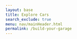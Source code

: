 ```yaml
---
layout: base
title: Explore Cars
search_exclude: true
menu: nav/mainHeader.html
permalink: /build-your-garage
---
```




<!DOCTYPE html>
<html lang="en">
<head>
    <meta charset="UTF-8">
    <meta name="viewport" content="width=device-width, initial-scale=1.0">
    <style>
        * {
            margin: 0;
            padding: 0;
            box-sizing: border-box;
        }

        body {
            font-family: 'Arial', sans-serif;
            background: linear-gradient(135deg, #ff7f00, #ffffff);
            min-height: 100vh;
            color: #333;
        }

        .container {
            max-width: 1400px;
            margin: 0 auto;
            padding: 20px;
        }

        /* 3D Car Section */
        .car-customizer {
            background: rgba(255, 255, 255, 0.95);
            border-radius: 20px;
            padding: 30px;
            margin-bottom: 30px;
            box-shadow: 0 10px 30px rgba(255, 127, 0, 0.3);
        }

        .customizer-header {
            display: flex;
            justify-content: space-between;
            align-items: center;
            margin-bottom: 30px;
        }

        .customizer-title {
            font-size: 2.5rem;
            color: #ff7f00;
            font-weight: bold;
        }

        .total-cost {
            background: #ff7f00;
            color: white;
            padding: 15px 25px;
            border-radius: 10px;
            font-size: 1.5rem;
            font-weight: bold;
        }

        .customizer-content {
            display: grid;
            grid-template-columns: 2fr 1fr;
            gap: 30px;
        }

        .car-viewer {
            background: linear-gradient(135deg, #f5f5f5, #e0e0e0);
            border-radius: 15px;
            padding: 20px;
            height: 500px;
            position: relative;
            overflow: hidden;
        }

        #car-canvas {
            width: 100%;
            height: 100%;
            border-radius: 10px;
        }

        .parts-panel {
            background: rgba(255, 247, 240, 0.8);
            border-radius: 15px;
            padding: 20px;
            height: 500px;
            overflow-y: auto;
        }

        .parts-category {
            margin-bottom: 25px;
        }

        .category-title {
            color: #ff7f00;
            font-size: 1.3rem;
            font-weight: bold;
            margin-bottom: 15px;
            border-bottom: 2px solid #ff7f00;
            padding-bottom: 5px;
        }

        .part-item {
            display: flex;
            justify-content: space-between;
            align-items: center;
            padding: 10px 15px;
            margin-bottom: 10px;
            background: white;
            border-radius: 8px;
            border: 2px solid transparent;
            cursor: pointer;
            transition: all 0.3s ease;
        }

        .part-item:hover {
            border-color: #ff7f00;
            transform: translateY(-2px);
            box-shadow: 0 5px 15px rgba(255, 127, 0, 0.3);
        }

        .part-item.selected {
            border-color: #ff7f00;
            background: rgba(255, 127, 0, 0.1);
        }

        .part-info {
            display: flex;
            flex-direction: column;
        }

        .part-name {
            font-weight: bold;
            color: #333;
        }

        .part-price {
            color: #ff7f00;
            font-weight: bold;
        }

        /* Car Gallery Section */
        .car-gallery {
            background: rgba(255, 255, 255, 0.95);
            border-radius: 20px;
            padding: 30px;
            box-shadow: 0 10px 30px rgba(255, 127, 0, 0.3);
        }

        .gallery-title {
            font-size: 2.5rem;
            color: #ff7f00;
            font-weight: bold;
            margin-bottom: 30px;
            text-align: center;
        }

        .gallery-grid {
            display: grid;
            grid-template-columns: repeat(auto-fit, minmax(300px, 1fr));
            gap: 20px;
        }

        .car-card {
            position: relative;
            border-radius: 15px;
            overflow: hidden;
            cursor: pointer;
            transition: transform 0.3s ease;
            box-shadow: 0 5px 15px rgba(0, 0, 0, 0.2);
        }

        .car-card:hover {
            transform: scale(1.05);
        }

        .car-card img {
            width: 100%;
            height: 200px;
            object-fit: cover;
        }

        .car-overlay {
            position: absolute;
            top: 0;
            left: 0;
            right: 0;
            bottom: 0;
            background: rgba(0, 0, 0, 0.3);
            display: flex;
            align-items: center;
            justify-content: center;
            opacity: 0;
            transition: opacity 0.3s ease;
        }

        .car-card:hover .car-overlay {
            opacity: 1;
        }

        .bookmark-btn {
            background: #ff7f00;
            color: white;
            border: none;
            padding: 10px 15px;
            border-radius: 8px;
            cursor: pointer;
            font-size: 1rem;
            display: flex;
            align-items: center;
            gap: 5px;
            transition: background 0.3s ease;
        }

        .bookmark-btn:hover {
            background: #e6700a;
        }

        .bookmark-btn.bookmarked {
            background: #4CAF50;
        }

        /* Bookmarks Dropdown */
        .bookmarks-container {
            position: fixed;
            top: 20px;
            right: 20px;
            z-index: 1000;
        }

        .bookmarks-toggle {
            background: #ff7f00;
            color: white;
            border: none;
            padding: 15px;
            border-radius: 50%;
            cursor: pointer;
            font-size: 1.5rem;
            box-shadow: 0 5px 15px rgba(255, 127, 0, 0.4);
            transition: transform 0.3s ease;
        }

        .bookmarks-toggle:hover {
            transform: scale(1.1);
        }

        .bookmarks-count {
            position: absolute;
            top: -5px;
            right: -5px;
            background: #e6700a;
            color: white;
            border-radius: 50%;
            width: 25px;
            height: 25px;
            display: flex;
            align-items: center;
            justify-content: center;
            font-size: 0.8rem;
            font-weight: bold;
        }

        .bookmarks-dropdown {
            position: absolute;
            top: 60px;
            right: 0;
            width: 300px;
            max-height: 400px;
            background: white;
            border-radius: 15px;
            box-shadow: 0 10px 30px rgba(0, 0, 0, 0.3);
            overflow-y: auto;
            display: none;
            z-index: 1001;
        }

        .bookmarks-dropdown.show {
            display: block;
        }

        .bookmarks-header {
            padding: 20px;
            border-bottom: 2px solid #ff7f00;
            background: rgba(255, 127, 0, 0.1);
            border-radius: 15px 15px 0 0;
        }

        .bookmarks-header h3 {
            color: #ff7f00;
            font-size: 1.3rem;
        }

        .bookmarked-item {
            display: flex;
            align-items: center;
            padding: 15px;
            border-bottom: 1px solid #eee;
            transition: background 0.3s ease;
        }

        .bookmarked-item:hover {
            background: rgba(255, 127, 0, 0.1);
        }

        .bookmarked-item img {
            width: 60px;
            height: 40px;
            object-fit: cover;
            border-radius: 5px;
            margin-right: 15px;
        }

        .bookmarked-item span {
            flex: 1;
            font-weight: bold;
            color: #333;
        }

        .remove-bookmark {
            background: #ff4444;
            color: white;
            border: none;
            padding: 5px 10px;
            border-radius: 5px;
            cursor: pointer;
            font-size: 0.8rem;
        }

        .remove-bookmark:hover {
            background: #cc0000;
        }

        .empty-bookmarks {
            padding: 40px 20px;
            text-align: center;
            color: #999;
        }

        @media (max-width: 768px) {
            .customizer-content {
                grid-template-columns: 1fr;
            }
            
            .gallery-grid {
                grid-template-columns: repeat(auto-fit, minmax(250px, 1fr));
            }
            
            .customizer-title, .gallery-title {
                font-size: 2rem;
            }
        }
    </style>
</head>
<body>
    <div class="container">
        <!-- 3D Car Customizer Section -->
        <div class="car-customizer">
            <div class="customizer-header">
                <h2 class="customizer-title">Design Your Dream Car</h2>
                <div class="total-cost">Total: $<span id="total-cost">0</span></div>
            </div>
            <div class="customizer-content">
                <div class="car-viewer">
                    <canvas id="car-canvas"></canvas>
                </div>
                <div class="parts-panel">
                    <div class="parts-category">
                        <h3 class="category-title">Body Kits</h3>
                        <div class="part-item" data-part="body" data-price="5000">
                            <div class="part-info">
                                <span class="part-name">Sport Body Kit</span>
                                <span class="part-price">+$5,000</span>
                            </div>
                        </div>
                        <div class="part-item" data-part="body" data-price="8000">
                            <div class="part-info">
                                <span class="part-name">Luxury Body Kit</span>
                                <span class="part-price">+$8,000</span>
                            </div>
                        </div>
                    </div>
                    
                    <div class="parts-category">
                        <h3 class="category-title">Wheels</h3>
                        <div class="part-item" data-part="wheels" data-price="2000">
                            <div class="part-info">
                                <span class="part-name">Racing Wheels</span>
                                <span class="part-price">+$2,000</span>
                            </div>
                        </div>
                        <div class="part-item" data-part="wheels" data-price="3500">
                            <div class="part-info">
                                <span class="part-name">Chrome Wheels</span>
                                <span class="part-price">+$3,500</span>
                            </div>
                        </div>
                    </div>
                    
                    <div class="parts-category">
                        <h3 class="category-title">Spoilers</h3>
                        <div class="part-item" data-part="spoiler" data-price="1500">
                            <div class="part-info">
                                <span class="part-name">Carbon Fiber Spoiler</span>
                                <span class="part-price">+$1,500</span>
                            </div>
                        </div>
                        <div class="part-item" data-part="spoiler" data-price="2500">
                            <div class="part-info">
                                <span class="part-name">Wing Spoiler</span>
                                <span class="part-price">+$2,500</span>
                            </div>
                        </div>
                    </div>
                    
                    <div class="parts-category">
                        <h3 class="category-title">Paint</h3>
                        <div class="part-item" data-part="paint" data-price="3000">
                            <div class="part-info">
                                <span class="part-name">Metallic Paint</span>
                                <span class="part-price">+$3,000</span>
                            </div>
                        </div>
                        <div class="part-item" data-part="paint" data-price="5000">
                            <div class="part-info">
                                <span class="part-name">Pearl Paint</span>
                                <span class="part-price">+$5,000</span>
                            </div>
                        </div>
                    </div>
                </div>
            </div>
        </div>

        <!-- Car Gallery Section -->
        <div class="car-gallery">
            <h2 class="gallery-title">Luxury Car Collection</h2>
            <div class="gallery-grid">
                <div class="car-card" data-car-name="Lamborghini Aventador">
                    <img src="https://images.unsplash.com/photo-1544636331-e26879cd4d9b?w=400&h=200&fit=crop" alt="Lamborghini Aventador">
                    <div class="car-overlay">
                        <button class="bookmark-btn" onclick="toggleBookmark(this, 'Lamborghini Aventador', 'https://images.unsplash.com/photo-1544636331-e26879cd4d9b?w=400&h=200&fit=crop')">
                            <span>📖</span> Bookmark
                        </button>
                    </div>
                </div>
                
                <div class="car-card" data-car-name="Ferrari 488">
                    <img src="https://images.unsplash.com/photo-1583121274602-3e2820c69888?w=400&h=200&fit=crop" alt="Ferrari 488">
                    <div class="car-overlay">
                        <button class="bookmark-btn" onclick="toggleBookmark(this, 'Ferrari 488', 'https://images.unsplash.com/photo-1583121274602-3e2820c69888?w=400&h=200&fit=crop')">
                            <span>📖</span> Bookmark
                        </button>
                    </div>
                </div>
                
                <div class="car-card" data-car-name="Porsche 911">
                    <img src="https://images.unsplash.com/photo-1503376780353-7e6692767b70?w=400&h=200&fit=crop" alt="Porsche 911">
                    <div class="car-overlay">
                        <button class="bookmark-btn" onclick="toggleBookmark(this, 'Porsche 911', 'https://images.unsplash.com/photo-1503376780353-7e6692767b70?w=400&h=200&fit=crop')">
                            <span>📖</span> Bookmark
                        </button>
                    </div>
                </div>
                
 <div class="car-card" data-car-name="McLaren 720S">
    <img src="https://private-user-images.githubusercontent.com/174985765/447684190-2337c015-3ff6-4c8f-80a0-15e8389b1065.jpg?jwt=eyJhbGciOiJIUzI1NiIsInR5cCI6IkpXVCJ9.eyJpc3MiOiJnaXRodWIuY29tIiwiYXVkIjoicmF3LmdpdGh1YnVzZXJjb250ZW50LmNvbSIsImtleSI6ImtleTUiLCJleHAiOjE3NDgyOTIxNjAsIm5iZiI6MTc0ODI5MTg2MCwicGF0aCI6Ii8xNzQ5ODU3NjUvNDQ3Njg0MTkwLTIzMzdjMDE1LTNmZjYtNGM4Zi04MGEwLTE1ZTgzODliMTA2NS5qcGc_WC1BbXotQWxnb3JpdGhtPUFXUzQtSE1BQy1TSEEyNTYmWC1BbXotQ3JlZGVudGlhbD1BS0lBVkNPRFlMU0E1M1BRSzRaQSUyRjIwMjUwNTI2JTJGdXMtZWFzdC0xJTJGczMlMkZhd3M0X3JlcXVlc3QmWC1BbXotRGF0ZT0yMDI1MDUyNlQyMDM3NDBaJlgtQW16LUV4cGlyZXM9MzAwJlgtQW16LVNpZ25hdHVyZT1jYWVmYjI5N2FhZWM3ZmE0OTBiMTQ2YzdhOTg1ZDVlYzYyMDQ2NTdjNWJjMjA3MTU4MzM0NzU4ZDJlYmQyNGVkJlgtQW16LVNpZ25lZEhlYWRlcnM9aG9zdCJ9.OwTAJqyDnnUZ_3UlHtZVz1-W461SfwXRjQzwenS44p8" alt="McLaren 720S">
    <div class="car-overlay">
        <button class="bookmark-btn" onclick="toggleBookmark(this, 'McLaren 720S', 'https://private-user-images.githubusercontent.com/174985765/447684190-2337c015-3ff6-4c8f-80a0-15e8389b1065.jpg?jwt=eyJhbGciOiJIUzI1NiIsInR5cCI6IkpXVCJ9.eyJpc3MiOiJnaXRodWIuY29tIiwiYXVkIjoicmF3LmdpdGh1YnVzZXJjb250ZW50LmNvbSIsImtleSI6ImtleTUiLCJleHAiOjE3NDgyOTIxNjAsIm5iZiI6MTc0ODI5MTg2MCwicGF0aCI6Ii8xNzQ5ODU3NjUvNDQ3Njg0MTkwLTIzMzdjMDE1LTNmZjYtNGM4Zi04MGEwLTE1ZTgzODliMTA2NS5qcGc_WC1BbXotQWxnb3JpdGhtPUFXUzQtSE1BQy1TSEEyNTYmWC1BbXotQ3JlZGVudGlhbD1BS0lBVkNPRFlMU0E1M1BRSzRaQSUyRjIwMjUwNTI2JTJGdXMtZWFzdC0xJTJGczMlMkZhd3M0X3JlcXVlc3QmWC1BbXotRGF0ZT0yMDI1MDUyNlQyMDM3NDBaJlgtQW16LUV4cGlyZXM9MzAwJlgtQW16LVNpZ25hdHVyZT1jYWVmYjI5N2FhZWM3ZmE0OTBiMTQ2YzdhOTg1ZDVlYzYyMDQ2NTdjNWJjMjA3MTU4MzM0NzU4ZDJlYmQyNGVkJlgtQW16LVNpZ25lZEhlYWRlcnM9aG9zdCJ9.OwTAJqyDnnUZ_3UlHtZVz1-W461SfwXRjQzwenS44p8')"
            <span>📖</span> Bookmark
        </button>
    </div>
</div>
                
                <div class="car-card" data-car-name="Bugatti Chiron">
                    <img src="https://images.unsplash.com/photo-1555215695-3004980ad54e?w=400&h=200&fit=crop" alt="Bugatti Chiron">
                    <div class="car-overlay">
                        <button class="bookmark-btn" onclick="toggleBookmark(this, 'Bugatti Chiron', 'https://images.unsplash.com/photo-1555215695-3004980ad54e?w=400&h=200&fit=crop')">
                            <span>📖</span> Bookmark
                        </button>
                    </div>
                </div>
                
                <div class="car-card" data-car-name="Aston Martin DB11">
                    <img src="https://images.unsplash.com/photo-1492144534655-ae79c964c9d7?w=400&h=200&fit=crop" alt="Aston Martin DB11">
                    <div class="car-overlay">
                        <button class="bookmark-btn" onclick="toggleBookmark(this, 'Aston Martin DB11', 'https://images.unsplash.com/photo-1492144534655-ae79c964c9d7?w=400&h=200&fit=crop')">
                            <span>📖</span> Bookmark
                        </button>
                    </div>
                </div>
                
                <div class="car-card" data-car-name="BMW i8">
                    <img src="https://images.unsplash.com/photo-1555626906-fcf10d6851b4?w=400&h=200&fit=crop" alt="BMW i8">
                    <div class="car-overlay">
                        <button class="bookmark-btn" onclick="toggleBookmark(this, 'BMW i8', 'https://images.unsplash.com/photo-1555626906-fcf10d6851b4?w=400&h=200&fit=crop')">
                            <span>📖</span> Bookmark
                        </button>
                    </div>
                </div>
                
<div class="car-card" data-car-name="Rolls Royce Phantom">
    <img src="https://private-user-images.githubusercontent.com/174985765/447684882-de6d4248-a383-4bb3-a241-aa9963e00a38.jpg?jwt=eyJhbGciOiJIUzI1NiIsInR5cCI6IkpXVCJ9.eyJpc3MiOiJnaXRodWIuY29tIiwiYXVkIjoicmF3LmdpdGh1YnVzZXJjb250ZW50LmNvbSIsImtleSI6ImtleTUiLCJleHAiOjE3NDgyOTI0MTgsIm5iZiI6MTc0ODI5MjExOCwicGF0aCI6Ii8xNzQ5ODU3NjUvNDQ3Njg0ODgyLWRlNmQ0MjQ4LWEzODMtNGJiMy1hMjQxLWFhOTk2M2UwMGEzOC5qcGc_WC1BbXotQWxnb3JpdGhtPUFXUzQtSE1BQy1TSEEyNTYmWC1BbXotQ3JlZGVudGlhbD1BS0lBVkNPRFlMU0E1M1BRSzRaQSUyRjIwMjUwNTI2JTJGdXMtZWFzdC0xJTJGczMlMkZhd3M0X3JlcXVlc3QmWC1BbXotRGF0ZT0yMDI1MDUyNlQyMDQxNThaJlgtQW16LUV4cGlyZXM9MzAwJlgtQW16LVNpZ25hdHVyZT01NTQ0ZmM2NmQ1ZTBlNDA4M2I3YTQ0NGJlNGYwMGE5YWEzM2FjODRlNDI2NjI1OWJhMjkwOWM2ZGM0ZGRlNjlkJlgtQW16LVNpZ25lZEhlYWRlcnM9aG9zdCJ9.K9YwRIEFjvDjYzr3IefBaI5q-7_ixW-p1uFwgAB_SaM" alt="Rolls Royce Phantom">
    <div class="car-overlay">
        <button class="bookmark-btn" onclick="toggleBookmark(this, 'Rolls Royce Phantom', 'https://private-user-images.githubusercontent.com/174985765/447684882-de6d4248-a383-4bb3-a241-aa9963e00a38.jpg?jwt=eyJhbGciOiJIUzI1NiIsInR5cCI6IkpXVCJ9.eyJpc3MiOiJnaXRodWIuY29tIiwiYXVkIjoicmF3LmdpdGh1YnVzZXJjb250ZW50LmNvbSIsImtleSI6ImtleTUiLCJleHAiOjE3NDgyOTI0MTgsIm5iZiI6MTc0ODI5MjExOCwicGF0aCI6Ii8xNzQ5ODU3NjUvNDQ3Njg0ODgyLWRlNmQ0MjQ4LWEzODMtNGJiMy1hMjQxLWFhOTk2M2UwMGEzOC5qcGc_WC1BbXotQWxnb3JpdGhtPUFXUzQtSE1BQy1TSEEyNTYmWC1BbXotQ3JlZGVudGlhbD1BS0lBVkNPRFlMU0E1M1BRSzRaQSUyRjIwMjUwNTI2JTJGdXMtZWFzdC0xJTJGczMlMkZhd3M0X3JlcXVlc3QmWC1BbXotRGF0ZT0yMDI1MDUyNlQyMDQxNThaJlgtQW16LUV4cGlyZXM9MzAwJlgtQW16LVNpZ25hdHVyZT01NTQ0ZmM2NmQ1ZTBlNDA4M2I3YTQ0NGJlNGYwMGE5YWEzM2FjODRlNDI2NjI1OWJhMjkwOWM2ZGM0ZGRlNjlkJlgtQW16LVNpZ25lZEhlYWRlcnM9aG9zdCJ9.K9YwRIEFjvDjYzr3IefBaI5q-7_ixW-p1uFwgAB_SaM')">
            <span>📖</span> Bookmark
        </button>
    </div>
</div>
                
                <div class="car-card" data-car-name="Mercedes AMG GT">
                    <img src="https://images.unsplash.com/photo-1617469767053-d3b523a0b982?w=400&h=200&fit=crop" alt="Mercedes AMG GT">
                    <div class="car-overlay">
                        <button class="bookmark-btn" onclick="toggleBookmark(this, 'Mercedes AMG GT', 'https://images.unsplash.com/photo-1617469767053-d3b523a0b982?w=400&h=200&fit=crop')">
                            <span>📖</span> Bookmark
                        </button>
                    </div>
                </div>
                
                <div class="car-card" data-car-name="Koenigsegg Regera">
                    <img src="https://images.unsplash.com/photo-1552519507-da3b142c6e3d?w=400&h=200&fit=crop" alt="Koenigsegg Regera">
                    <div class="car-overlay">
                        <button class="bookmark-btn" onclick="toggleBookmark(this, 'Koenigsegg Regera', 'https://images.unsplash.com/photo-1552519507-da3b142c6e3d?w=400&h=200&fit=crop')">
                            <span>📖</span> Bookmark
                        </button>
                    </div>
                </div>
                
                <div class="car-card" data-car-name="Pagani Huayra">
                    <img src="https://images.unsplash.com/photo-1605559424843-9e4c228bf1c2?w=400&h=200&fit=crop" alt="Pagani Huayra">
                    <div class="car-overlay">
                        <button class="bookmark-btn" onclick="toggleBookmark(this, 'Pagani Huayra', 'https://images.unsplash.com/photo-1605559424843-9e4c228bf1c2?w=400&h=200&fit=crop')">
                            <span>📖</span> Bookmark
                        </button>
                    </div>
                </div>
                
                <div class="car-card" data-car-name="Tesla Model S Plaid">
                    <img src="https://images.unsplash.com/photo-1617788138017-80ad40651399?w=400&h=200&fit=crop" alt="Tesla Model S Plaid">
                    <div class="car-overlay">
                        <button class="bookmark-btn" onclick="toggleBookmark(this, 'Tesla Model S Plaid', 'https://images.unsplash.com/photo-1617788138017-80ad40651399?w=400&h=200&fit=crop')">
                            <span>📖</span> Bookmark
                        </button>
                    </div>
                </div>
            </div>
        </div>
    </div>

    <!-- Bookmarks Dropdown -->
    <div class="bookmarks-container">
        <button class="bookmarks-toggle" onclick="toggleBookmarksDropdown()">
            📖
            <span class="bookmarks-count" id="bookmarks-count">0</span>
        </button>
        <div class="bookmarks-dropdown" id="bookmarks-dropdown">
            <div class="bookmarks-header">
                <h3>My Collection</h3>
            </div>
            <div id="bookmarks-list">
                <div class="empty-bookmarks">
                    No bookmarks yet. Start collecting your favorite cars!
                </div>
            </div>
        </div>
    </div>

    <script src="https://cdnjs.cloudflare.com/ajax/libs/three.js/r128/three.min.js"></script>
    <script>
        // 3D Car Setup
        let scene, camera, renderer, car, selectedParts = {};
        let baseCost = 0;
        let currentCost = baseCost;

        function init3DCar() {
            const canvas = document.getElementById('car-canvas');
            const container = canvas.parentElement;
            
            scene = new THREE.Scene();
            scene.background = new THREE.Color(0xf0f0f0);
            
            camera = new THREE.PerspectiveCamera(75, container.clientWidth / container.clientHeight, 0.1, 1000);
            renderer = new THREE.WebGLRenderer({ canvas: canvas, antialias: true });
            renderer.setSize(container.clientWidth, container.clientHeight);
            renderer.shadowMap.enabled = true;
            renderer.shadowMap.type = THREE.PCFSoftShadowMap;
            
            // Lighting
            const ambientLight = new THREE.AmbientLight(0xffffff, 0.6);
            scene.add(ambientLight);
            
            const directionalLight = new THREE.DirectionalLight(0xffffff, 0.8);
            directionalLight.position.set(10, 10, 5);
            directionalLight.castShadow = true;
            directionalLight.shadow.mapSize.width = 2048;
            directionalLight.shadow.mapSize.height = 2048;
            scene.add(directionalLight);
            
            // Create car group
            car = new THREE.Group();
            
            // Car body (main chassis)
            const bodyGeometry = new THREE.BoxGeometry(4, 1.5, 8);
            const bodyMaterial = new THREE.MeshPhongMaterial({ 
                color: 0xff7f00,
                shininess: 100,
                specular: 0x111111
            });
            const body = new THREE.Mesh(bodyGeometry, bodyMaterial);
            body.position.y = 1;
            body.castShadow = true;
            body.receiveShadow = true;
            car.add(body);
            
            // Car roof/cabin
            const roofGeometry = new THREE.BoxGeometry(3.2, 1.2, 4);
            const roofMaterial = new THREE.MeshPhongMaterial({ 
                color: 0xff7f00,
                shininess: 100,
                specular: 0x111111
            });
            const roof = new THREE.Mesh(roofGeometry, roofMaterial);
            roof.position.y = 2.35;
            roof.position.z = -0.5;
            roof.castShadow = true;
            roof.receiveShadow = true;
            car.add(roof);
            
            // Hood
            const hoodGeometry = new THREE.BoxGeometry(3.8, 0.3, 2);
            const hoodMaterial = new THREE.MeshPhongMaterial({ 
                color: 0xff7f00,
                shininess: 100,
                specular: 0x111111
            });
            const hood = new THREE.Mesh(hoodGeometry, hoodMaterial);
            hood.position.y = 1.9;
            hood.position.z = 2.5;
            hood.castShadow = true;
            hood.receiveShadow = true;
            car.add(hood);
            
            // Front bumper
            const bumperGeometry = new THREE.BoxGeometry(4.2, 0.5, 0.8);
            const bumperMaterial = new THREE.MeshPhongMaterial({ 
                color: 0x333333,
                shininess: 50
            });
            const frontBumper = new THREE.Mesh(bumperGeometry, bumperMaterial);
            frontBumper.position.y = 0.5;
            frontBumper.position.z = 4.1;
            car.add(frontBumper);
            
            // Rear bumper
            const rearBumper = new THREE.Mesh(bumperGeometry, bumperMaterial);
            rearBumper.position.y = 0.5;
            rearBumper.position.z = -4.1;
            car.add(rearBumper);
            
            // Wheels
            const wheelGeometry = new THREE.CylinderGeometry(0.8, 0.8, 0.4, 16);
            const wheelMaterial = new THREE.MeshPhongMaterial({ 
                color: 0x222222,
                shininess: 30
            });
            
            // Front left wheel
            const wheel1 = new THREE.Mesh(wheelGeometry, wheelMaterial);
            wheel1.position.set(-2.4, 0.8, 2.8);
            wheel1.rotation.z = Math.PI / 2;
            wheel1.castShadow = true;
            car.add(wheel1);
            
            // Front right wheel
            const wheel2 = new THREE.Mesh(wheelGeometry, wheelMaterial);
            wheel2.position.set(2.4, 0.8, 2.8);
            wheel2.rotation.z = Math.PI / 2;
            wheel2.castShadow = true;
            car.add(wheel2);
            
            // Rear left wheel
            const wheel3 = new THREE.Mesh(wheelGeometry, wheelMaterial);
            wheel3.position.set(-2.4, 0.8, -2.8);
            wheel3.rotation.z = Math.PI / 2;
            wheel3.castShadow = true;
            car.add(wheel3);
            
            // Rear right wheel
            const wheel4 = new THREE.Mesh(wheelGeometry, wheelMaterial);
            wheel4.position.set(2.4, 0.8, -2.8);
            wheel4.rotation.z = Math.PI / 2;
            wheel4.castShadow = true;
            car.add(wheel4);
            
            // Add ground plane
            const groundGeometry = new THREE.PlaneGeometry(20, 20);
            const groundMaterial = new THREE.MeshLambertMaterial({ color: 0xcccccc });
            const ground = new THREE.Mesh(groundGeometry, groundMaterial);
            ground.rotation.x = -Math.PI / 2;
            ground.position.y = -0.5;
            ground.receiveShadow = true;
            scene.add(ground);
            
            scene.add(car);
            
            camera.position.set(10, 6, 10);
            camera.lookAt(0, 1, 0);
            
            // Handle window resize
            window.addEventListener('resize', () => {
                const width = container.clientWidth;
                const height = container.clientHeight;
                camera.aspect = width / height;
                camera.updateProjectionMatrix();
                renderer.setSize(width, height);
            });
            
            animate();
        }
        
        function animate() {
            requestAnimationFrame(animate);
            car.rotation.y += 0.005;
            renderer.render(scene, camera);
        }
        
        // Parts selection
        document.addEventListener('DOMContentLoaded', function() {
            init3DCar();
            
            const partItems = document.querySelectorAll('.part-item');
            partItems.forEach(item => {
                item.addEventListener('click', function() {
                    const partType = this.getAttribute('data-part');
                    const partPrice = parseInt(this.getAttribute('data-price'));
                    
                    // Remove selection from other parts in the same category
                    const categoryItems = document.querySelectorAll(`[data-part="${partType}"]`);
                    categoryItems.forEach(catItem => catItem.classList.remove('selected'));
                    
                    // Add selection to clicked item
                    this.classList.add('selected');
                    
                    // Update selected parts and cost
                    if (selectedParts[partType]) {
                        currentCost -= selectedParts[partType];
                    }
                    selectedParts[partType] = partPrice;
                    currentCost += partPrice;
                    
                    // Update cost display
                    document.getElementById('total-cost').textContent = currentCost.toLocaleString();
                    
                    // Update car appearance based on selected part
                    updateCarAppearance(partType, this.querySelector('.part-name').textContent);
                });
            });
        });
        
        function updateCarAppearance(partType, partName) {
            // Update the 3D car model based on selected parts
            if (!car || !car.children) return;
            
            switch(partType) {
                case 'paint':
                    // Update car body colors (body, roof, hood)
                    const bodyParts = [car.children[0], car.children[1], car.children[2]]; // body, roof, hood
                    bodyParts.forEach(part => {
                        if (part && part.material) {
                            if (partName.includes('Metallic')) {
                                part.material.color.setHex(0x4169E1); // Royal Blue
                            } else if (partName.includes('Pearl')) {
                                part.material.color.setHex(0xFFD700); // Gold
                            }
                        }
                    });
                    break;
                case 'wheels':
                    // Update wheel colors (last 4 children should be wheels)
                    for (let i = car.children.length - 4; i < car.children.length; i++) {
                        if (car.children[i] && car.children[i].material) {
                            if (partName.includes('Chrome')) {
                                car.children[i].material.color.setHex(0xC0C0C0); // Silver/Chrome
                            } else if (partName.includes('Racing')) {
                                car.children[i].material.color.setHex(0x000000); // Black
                            }
                        }
                    }
                    break;
                case 'spoiler':
                    // Remove existing spoiler if any
                    const existingSpoiler = car.children.find(child => child.userData && child.userData.type === 'spoiler');
                    if (existingSpoiler) {
                        car.remove(existingSpoiler);
                    }
                    
                    // Add new spoiler
                    let spoilerGeometry, spoilerMaterial;
                    if (partName.includes('Carbon Fiber')) {
                        spoilerGeometry = new THREE.BoxGeometry(3.5, 0.2, 0.5);
                        spoilerMaterial = new THREE.MeshPhongMaterial({ color: 0x1a1a1a });
                    } else if (partName.includes('Wing')) {
                        spoilerGeometry = new THREE.BoxGeometry(4, 0.3, 1);
                        spoilerMaterial = new THREE.MeshPhongMaterial({ color: 0x333333 });
                    }
                    
                    if (spoilerGeometry && spoilerMaterial) {
                        const spoiler = new THREE.Mesh(spoilerGeometry, spoilerMaterial);
                        spoiler.position.set(0, 2.5, -4.5);
                        spoiler.userData = { type: 'spoiler' };
                        spoiler.castShadow = true;
                        car.add(spoiler);
                    }
                    break;
                case 'body':
                    // This could modify the car's overall shape or add body kit elements
                    // For now, we'll just change the bumper colors to indicate body kit changes
                    const bumpers = [car.children[3], car.children[4]]; // front and rear bumpers
                    bumpers.forEach(bumper => {
                        if (bumper && bumper.material) {
                            if (partName.includes('Sport')) {
                                bumper.material.color.setHex(0x222222); // Dark grey
                            } else if (partName.includes('Luxury')) {
                                bumper.material.color.setHex(0x444444); // Lighter grey
                            }
                        }
                    });
                    break;
            }
        }
        
        // Bookmarks functionality
        let bookmarks = [];
        
        function toggleBookmark(button, carName, imageUrl) {
            const existingIndex = bookmarks.findIndex(bookmark => bookmark.name === carName);
            
            if (existingIndex > -1) {
                bookmarks.splice(existingIndex, 1);
                button.classList.remove('bookmarked');
                button.innerHTML = '<span>📖</span> Bookmark';
            } else {
                bookmarks.push({ name: carName, image: imageUrl });
                button.classList.add('bookmarked');
                button.innerHTML = '<span>📖</span> Bookmarked';
            }
            
            updateBookmarksDisplay();
        }
        
        function updateBookmarksDisplay() {
            const count = document.getElementById('bookmarks-count');
            const list = document.getElementById('bookmarks-list');
            
            count.textContent = bookmarks.length;
            
            if (bookmarks.length === 0) {
                list.innerHTML = '<div class="empty-bookmarks">No bookmarks yet. Start collecting your favorite cars!</div>';
            } else {
                list.innerHTML = bookmarks.map((bookmark, index) => `
                    <div class="bookmarked-item">
                        <img src="${bookmark.image}" alt="${bookmark.name}">
                        <span>${bookmark.name}</span>
                        <button class="remove-bookmark" onclick="removeBookmark(${index})">Remove</button>
                    </div>
                `).join('');
            }
        }
        
        function removeBookmark(index) {
            const removedBookmark = bookmarks[index];
            bookmarks.splice(index, 1);
            
            // Update the bookmark button in the gallery
            const carCards = document.querySelectorAll('.car-card');
            carCards.forEach(card => {
                if (card.getAttribute('data-car-name') === removedBookmark.name) {
                    const button = card.querySelector('.bookmark-btn');
                    if (button) {
                        button.classList.remove('bookmarked');
                        button.innerHTML = '<span>📖</span> Bookmark';
                    }
                }
            });
            
            updateBookmarksDisplay();
        }
        
        function toggleBookmarksDropdown() {
            const dropdown = document.getElementById('bookmarks-dropdown');
            dropdown.classList.toggle('show');
        }
        
        // Close dropdown when clicking outside
        document.addEventListener('click', function(event) {
            const dropdown = document.getElementById('bookmarks-dropdown');
            const toggle = document.querySelector('.bookmarks-toggle');
            
            if (!dropdown.contains(event.target) && !toggle.contains(event.target)) {
                dropdown.classList.remove('show');
            }
        });
    </script>